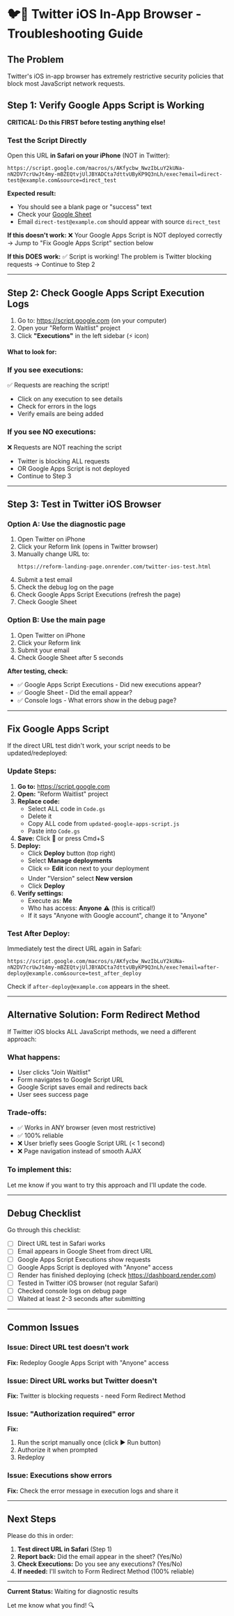 # 🐦📱 Twitter iOS In-App Browser - Troubleshooting Guide

## The Problem

Twitter's iOS in-app browser has extremely restrictive security policies that block most JavaScript network requests.

## Step 1: Verify Google Apps Script is Working

**CRITICAL: Do this FIRST before testing anything else!**

### Test the Script Directly

Open this URL **in Safari on your iPhone** (NOT in Twitter):

```
https://script.google.com/macros/s/AKfycbw_NwzIbLuY2kUNa-nN2DV7crUwJt4my-mBZEQtvjUlJBYADCta7dttvUByKP9Q3nLh/exec?email=direct-test@example.com&source=direct_test
```

**Expected result:**
- You should see a blank page or "success" text
- Check your [Google Sheet](https://docs.google.com/spreadsheets/d/1-7LrlSC1cC9lv9yPyD6HziJAr2eLob2tiUITjV6ukz8/edit)
- Email `direct-test@example.com` should appear with source `direct_test`

**If this doesn't work:**
❌ Your Google Apps Script is NOT deployed correctly
→ Jump to "Fix Google Apps Script" section below

**If this DOES work:**
✅ Script is working! The problem is Twitter blocking requests
→ Continue to Step 2

---

## Step 2: Check Google Apps Script Execution Logs

1. Go to: https://script.google.com (on your computer)
2. Open your "Reform Waitlist" project
3. Click **"Executions"** in the left sidebar (⚡ icon)

**What to look for:**

### If you see executions:
✅ Requests are reaching the script!
- Click on any execution to see details
- Check for errors in the logs
- Verify emails are being added

### If you see NO executions:
❌ Requests are NOT reaching the script
- Twitter is blocking ALL requests
- OR Google Apps Script is not deployed
- Continue to Step 3

---

## Step 3: Test in Twitter iOS Browser

### Option A: Use the diagnostic page

1. Open Twitter on iPhone
2. Click your Reform link (opens in Twitter browser)
3. Manually change URL to:
   ```
   https://reform-landing-page.onrender.com/twitter-ios-test.html
   ```
4. Submit a test email
5. Check the debug log on the page
6. Check Google Apps Script Executions (refresh the page)
7. Check Google Sheet

### Option B: Use the main page

1. Open Twitter on iPhone
2. Click your Reform link
3. Submit your email
4. Check Google Sheet after 5 seconds

**After testing, check:**
- ✅ Google Apps Script Executions - Did new executions appear?
- ✅ Google Sheet - Did the email appear?
- ✅ Console logs - What errors show in the debug page?

---

## Fix Google Apps Script

If the direct URL test didn't work, your script needs to be updated/redeployed:

### Update Steps:

1. **Go to:** https://script.google.com
2. **Open:** "Reform Waitlist" project
3. **Replace code:**
   - Select ALL code in `Code.gs`
   - Delete it
   - Copy ALL code from `updated-google-apps-script.js`
   - Paste into `Code.gs`
4. **Save:** Click 💾 or press Cmd+S
5. **Deploy:**
   - Click **Deploy** button (top right)
   - Select **Manage deployments**
   - Click ✏️ **Edit** icon next to your deployment
   - Under "Version" select **New version**
   - Click **Deploy**
6. **Verify settings:**
   - Execute as: **Me**
   - Who has access: **Anyone** ⚠️ (this is critical!)
   - If it says "Anyone with Google account", change it to "Anyone"

### Test After Deploy:

Immediately test the direct URL again in Safari:
```
https://script.google.com/macros/s/AKfycbw_NwzIbLuY2kUNa-nN2DV7crUwJt4my-mBZEQtvjUlJBYADCta7dttvUByKP9Q3nLh/exec?email=after-deploy@example.com&source=test_after_deploy
```

Check if `after-deploy@example.com` appears in the sheet.

---

## Alternative Solution: Form Redirect Method

If Twitter iOS blocks ALL JavaScript methods, we need a different approach:

### What happens:
- User clicks "Join Waitlist"
- Form navigates to Google Script URL
- Google Script saves email and redirects back
- User sees success page

### Trade-offs:
- ✅ Works in ANY browser (even most restrictive)
- ✅ 100% reliable
- ❌ User briefly sees Google Script URL (< 1 second)
- ❌ Page navigation instead of smooth AJAX

### To implement this:
Let me know if you want to try this approach and I'll update the code.

---

## Debug Checklist

Go through this checklist:

- [ ] Direct URL test in Safari works
- [ ] Email appears in Google Sheet from direct URL
- [ ] Google Apps Script Executions show requests
- [ ] Google Apps Script is deployed with "Anyone" access
- [ ] Render has finished deploying (check https://dashboard.render.com)
- [ ] Tested in Twitter iOS browser (not regular Safari)
- [ ] Checked console logs on debug page
- [ ] Waited at least 2-3 seconds after submitting

---

## Common Issues

### Issue: Direct URL test doesn't work
**Fix:** Redeploy Google Apps Script with "Anyone" access

### Issue: Direct URL works but Twitter doesn't
**Fix:** Twitter is blocking requests - need Form Redirect Method

### Issue: "Authorization required" error
**Fix:** 
1. Run the script manually once (click ▶️ Run button)
2. Authorize it when prompted
3. Redeploy

### Issue: Executions show errors
**Fix:** Check the error message in execution logs and share it

---

## Next Steps

Please do this in order:

1. **Test direct URL in Safari** (Step 1)
2. **Report back:** Did the email appear in the sheet? (Yes/No)
3. **Check Executions:** Do you see any executions? (Yes/No)
4. **If needed:** I'll switch to Form Redirect Method (100% reliable)

---

**Current Status:** Waiting for diagnostic results

Let me know what you find! 🔍


